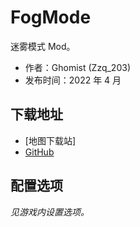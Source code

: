 # FogMode

迷雾模式 Mod。

- 作者：Ghomist (Zzq_203)
- 发布时间：2022 年 4 月

## 下载地址

- [地图下载站]
- [GitHub](https://github.com/Ghomist/FogMode4Ballance)

## 配置选项

*见游戏内设置选项。*
